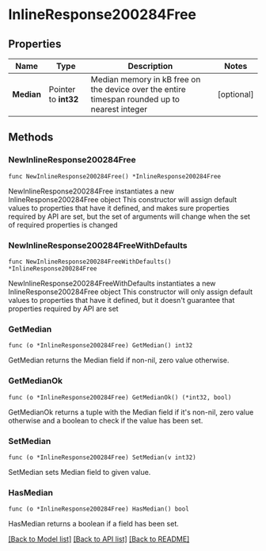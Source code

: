 # InlineResponse200284Free

## Properties

Name | Type | Description | Notes
------------ | ------------- | ------------- | -------------
**Median** | Pointer to **int32** | Median memory in kB free on the device over the entire timespan rounded up to nearest integer | [optional] 

## Methods

### NewInlineResponse200284Free

`func NewInlineResponse200284Free() *InlineResponse200284Free`

NewInlineResponse200284Free instantiates a new InlineResponse200284Free object
This constructor will assign default values to properties that have it defined,
and makes sure properties required by API are set, but the set of arguments
will change when the set of required properties is changed

### NewInlineResponse200284FreeWithDefaults

`func NewInlineResponse200284FreeWithDefaults() *InlineResponse200284Free`

NewInlineResponse200284FreeWithDefaults instantiates a new InlineResponse200284Free object
This constructor will only assign default values to properties that have it defined,
but it doesn't guarantee that properties required by API are set

### GetMedian

`func (o *InlineResponse200284Free) GetMedian() int32`

GetMedian returns the Median field if non-nil, zero value otherwise.

### GetMedianOk

`func (o *InlineResponse200284Free) GetMedianOk() (*int32, bool)`

GetMedianOk returns a tuple with the Median field if it's non-nil, zero value otherwise
and a boolean to check if the value has been set.

### SetMedian

`func (o *InlineResponse200284Free) SetMedian(v int32)`

SetMedian sets Median field to given value.

### HasMedian

`func (o *InlineResponse200284Free) HasMedian() bool`

HasMedian returns a boolean if a field has been set.


[[Back to Model list]](../README.md#documentation-for-models) [[Back to API list]](../README.md#documentation-for-api-endpoints) [[Back to README]](../README.md)


